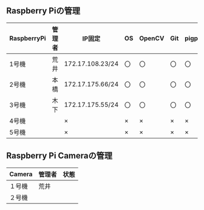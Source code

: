 ## Raspberry Piの管理

|RaspberryPi  |管理者  |IP固定 |OS  |OpenCV  |Git  |pigpio  |備考 |
|---|---|---|---|---|---|---|---|
|1号機  | 荒井 |172.17.108.23/24 |〇  |〇  |〇  |〇 | |
|2号機  | 本橋 |172.17.175.66/24  |〇  |〇  |〇  |〇 | |
|3号機  | 木下 |172.17.175.55/24 |〇  |〇  |〇  |〇 | |
|4号機  |  |×  |×  |×  |×  |× | |
|5号機  |  |×  |×  |×  |×  |× | |


## Raspberry Pi Cameraの管理

|Camera |管理者 |状態 |
|---|---|---|
|１号機 |荒井 | |
|２号機 | | |
